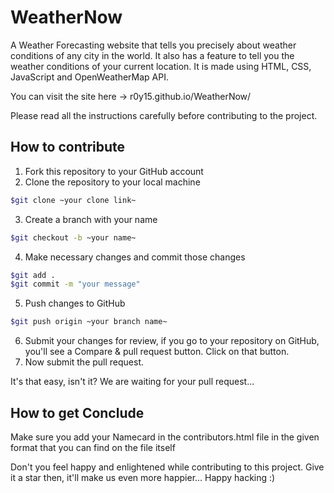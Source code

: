 # WeatherNow
A Weather Forecasting website that tells you precisely about weather conditions of any city in the world. It also has a feature to tell you the weather conditions of your current location. It is made using HTML, CSS, JavaScript and OpenWeatherMap API.

You can visit the site here -> r0y15.github.io/WeatherNow/

Please read all the instructions carefully before contributing to the project.

## How to contribute
1. Fork this repository to your GitHub account
2. Clone the repository to your local machine
```bash
$git clone ~your clone link~ 
```
3. Create a branch with your name
```bash
$git checkout -b ~your name~
```
4. Make necessary changes and commit those changes
```bash
$git add .
$git commit -m "your message"
```
5. Push changes to GitHub
```bash
$git push origin ~your branch name~
```
6. Submit your changes for review, if you go to your repository on GitHub, you'll see a Compare & pull request button. Click on that button.
7. Now submit the pull request.

It's that easy, isn't it? We are waiting for your pull request...

## How to get Conclude
Make sure you add your Namecard in the contributors.html file in the given format that you can find on the file itself

Don't you feel happy and enlightened while contributing to this project. Give it a star then, it'll make us even more happier...
Happy hacking :)
